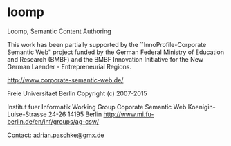 loomp
=====

Loomp, Semantic Content Authoring

This work has been partially supported by the ``InnoProfile-Corporate Semantic Web" project funded by the German Federal Ministry of Education and Research (BMBF) and the BMBF Innovation Initiative for the New German Laender - Entrepreneurial Regions.
 
http://www.corporate-semantic-web.de/
 
Freie Universitaet Berlin
Copyright (c) 2007-2015

Institut fuer Informatik
Working Group Coporate Semantic Web
Koenigin-Luise-Strasse 24-26
14195 Berlin
http://www.mi.fu-berlin.de/en/inf/groups/ag-csw/

Contact: adrian.paschke@gmx.de
